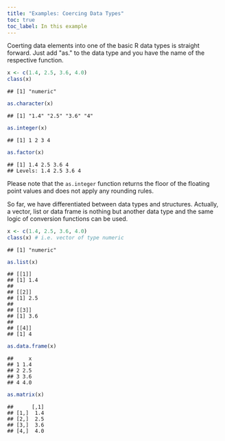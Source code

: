 ```yaml
---
title: "Examples: Coercing Data Types"
toc: true
toc_label: In this example
---
```



Coerting data elements into one of the basic R data types is straight forward.
Just add "as." to the data type and you have the name of the respective function.

```r
x <- c(1.4, 2.5, 3.6, 4.0)
class(x)
```

```
## [1] "numeric"
```

```r
as.character(x)
```

```
## [1] "1.4" "2.5" "3.6" "4"
```

```r
as.integer(x)
```

```
## [1] 1 2 3 4
```

```r
as.factor(x)
```

```
## [1] 1.4 2.5 3.6 4  
## Levels: 1.4 2.5 3.6 4
```
Please note that the `as.integer` function returns the floor of the floating
point values and does not apply any rounding rules.

So far, we have differentiated between data types and structures. Actually, a
vector, list or data frame is nothing but another data type and the same logic of
conversion functions can be used.

```r
x <- c(1.4, 2.5, 3.6, 4.0)
class(x) # i.e. vector of type numeric
```

```
## [1] "numeric"
```

```r
as.list(x)
```

```
## [[1]]
## [1] 1.4
## 
## [[2]]
## [1] 2.5
## 
## [[3]]
## [1] 3.6
## 
## [[4]]
## [1] 4
```

```r
as.data.frame(x)
```

```
##     x
## 1 1.4
## 2 2.5
## 3 3.6
## 4 4.0
```

```r
as.matrix(x)
```

```
##      [,1]
## [1,]  1.4
## [2,]  2.5
## [3,]  3.6
## [4,]  4.0
```
